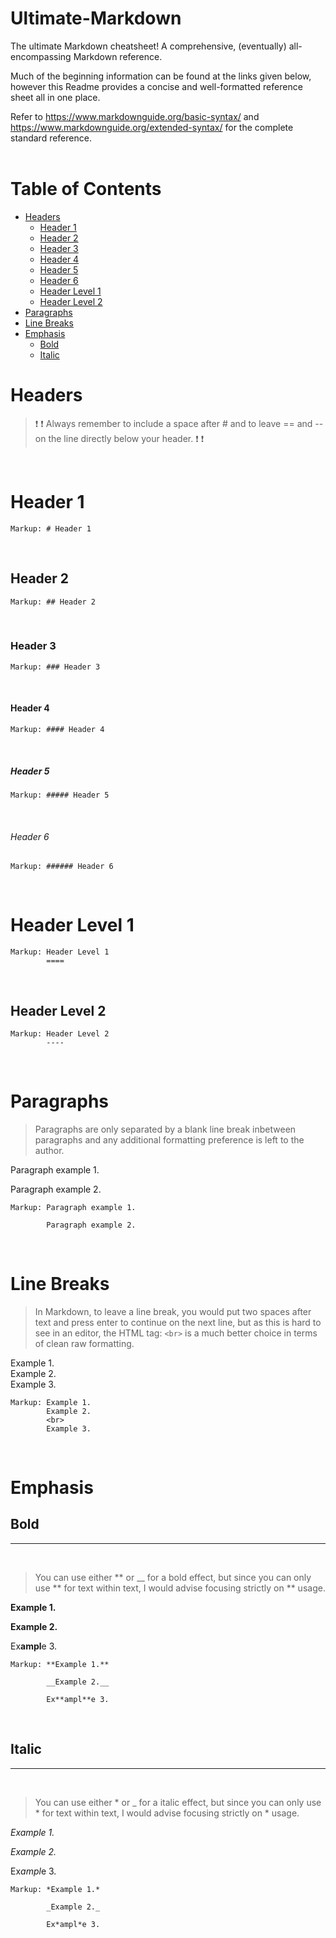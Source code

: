 # __Ultimate-Markdown__

The ultimate Markdown cheatsheet! A comprehensive, (eventually) all-encompassing Markdown reference.

Much of the beginning information can be found at the links given below, however this Readme provides a concise and well-formatted reference sheet all in one place.

Refer to https://www.markdownguide.org/basic-syntax/ and https://www.markdownguide.org/extended-syntax/ for the complete standard reference.
<br> <br>

# Table of Contents

- [Headers](#headers)
  - [Header 1](https://github.com/SpyrossS3/Ultimate-Markdown/blob/8478f42c23ef8103881d2c5513235aa08fd46123/README.md#L34)
  - [Header 2](https://github.com/SpyrossS3/Ultimate-Markdown/blob/8478f42c23ef8103881d2c5513235aa08fd46123/README.md#L40)
  - [Header 3](https://github.com/SpyrossS3/Ultimate-Markdown/blob/8478f42c23ef8103881d2c5513235aa08fd46123/README.md#L46)
  - [Header 4](https://github.com/SpyrossS3/Ultimate-Markdown/blob/8478f42c23ef8103881d2c5513235aa08fd46123/README.md#L52)
  - [Header 5](https://github.com/SpyrossS3/Ultimate-Markdown/blob/8478f42c23ef8103881d2c5513235aa08fd46123/README.md#L58)
  - [Header 6](https://github.com/SpyrossS3/Ultimate-Markdown/blob/8478f42c23ef8103881d2c5513235aa08fd46123/README.md#L64)
  - [Header Level 1](https://github.com/SpyrossS3/Ultimate-Markdown/blob/8478f42c23ef8103881d2c5513235aa08fd46123/README.md#L70)
  - [Header Level 2](https://github.com/SpyrossS3/Ultimate-Markdown/blob/8478f42c23ef8103881d2c5513235aa08fd46123/README.md#L78)
- [Paragraphs](https://github.com/SpyrossS3/Ultimate-Markdown/blob/8478f42c23ef8103881d2c5513235aa08fd46123/README.md#L86)
- [Line Breaks](https://github.com/SpyrossS3/Ultimate-Markdown/blob/8478f42c23ef8103881d2c5513235aa08fd46123/README.md#L101)
- [Emphasis](https://github.com/SpyrossS3/Ultimate-Markdown/blob/8478f42c23ef8103881d2c5513235aa08fd46123/README.md#L117)
  - [Bold](https://github.com/SpyrossS3/Ultimate-Markdown/blob/8478f42c23ef8103881d2c5513235aa08fd46123/README.md#L119)
  - [Italic](https://github.com/SpyrossS3/Ultimate-Markdown/blob/8478f42c23ef8103881d2c5513235aa08fd46123/README.md#L140)


# Headers

> ❗ ❗ Always remember to include a space after # and to leave == and -- on the line directly below your header. ❗ ❗

<br>

# Header 1

    Markup: # Header 1

<br>

## Header 2

    Markup: ## Header 2

<br>

### Header 3

    Markup: ### Header 3

<br>

#### Header 4

    Markup: #### Header 4

<br>

##### Header 5

    Markup: ##### Header 5

<br>

###### Header 6

    Markup: ###### Header 6

<br>

Header Level 1
====

    Markup: Header Level 1
            ====  

<br>

Header Level 2
----

    Markup: Header Level 2
            ----

<br>

# Paragraphs

> Paragraphs are only separated by a blank line break inbetween paragraphs and any additional formatting preference is left to the author.


Paragraph example 1.

Paragraph example 2.

    Markup: Paragraph example 1.

            Paragraph example 2.

<br>

# Line Breaks

> In Markdown, to leave a line break, you would put two spaces after text and press enter to continue on the next line, but as this is hard to see in an editor, the HTML tag: `<br>` is a much better choice in terms of clean raw formatting.

Example 1.  
Example 2.
<br>
Example 3.

    Markup: Example 1.  
            Example 2.
            <br>
            Example 3.

<br>

# Emphasis

## Bold
---

<br>

> You can use either ** or __ for a bold effect, but since you can only use ** for text within text, I would advise focusing strictly on ** usage.

**Example 1.**

__Example 2.__

Ex**ampl**e 3.

    Markup: **Example 1.**

            __Example 2.__

            Ex**ampl**e 3.

<br>

## Italic
---

<br>

> You can use either * or _ for a italic effect, but since you can only use * for text within text, I would advise focusing strictly on * usage.

*Example 1.*

_Example 2._

Ex*ampl*e 3.

    Markup: *Example 1.*

            _Example 2._

            Ex*ampl*e 3.

<br>

